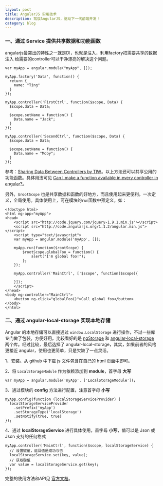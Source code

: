 ```yaml
---
layout: post
title: AngularJS 实用技术
description: 驾驭AngularJS，驱动下一代前端开发！
category: blog
---
```


### 一、通过 Service 提供共享数据和功能函数

angularjs最突出的特性之一就是DI，也就是注入，利用factory把需要共享的数据注入
给需要的controller可以干净漂亮的解决这个问题。

    var myApp = angular.module("myApp", []);
     
    myApp.factory('Data', function() {
      return {
        name: "Ting"
      }
    });
     
    myApp.controller('FirstCtrl', function($scope, Data) {
      $scope.data = Data;
     
      $scope.setName = function() {
        Data.name = "Jack";
      }
    });
     
    myApp.controller('SecondCtrl', function($scope, Data) {
      $scope.data = Data;
     
      $scope.setName = function() {
        Data.name = "Moby";
      }
    });
    
参考：[Sharing Data Between Controllers by TIW](https://github.com/tiw/angularjs-tutorial/blob/master/sharing-data-between-controllers.markdown)。以上方法还可以共享公用的功能函数。具体用法可见 [Can I make a function available in every controller in angular?](http://stackoverflow.com/questions/15025979/can-i-make-a-function-available-in-every-controller-in-angular)。

另外，``$rootScope`` 也是共享数据和函数的好地方，而且使用起来更便利。一次定义，全局使用。具体使用上，可在模块的``run``函数中预定义。如：

    <!doctype html>
    <html ng-app="myApp">
    <head>
        <script src="http://code.jquery.com/jquery-1.9.1.min.js"></script>
        <script src="http://code.angularjs.org/1.1.2/angular.min.js"></script>
        <script type="text/javascript">
        var myApp = angular.module('myApp', []);
     
        myApp.run(function($rootScope) {
            $rootScope.globalFoo = function() {
                alert("I'm global foo!");
            };
        });
     
        myApp.controller('MainCtrl', ['$scope', function($scope){
     
        }]);
        </script>
    </head>
    <body ng-controller="MainCtrl">
        <button ng-click="globalFoo()">Call global foo</button>
    </body>
    </html>

### 二、通过 angular-local-storage 实现本地存储

Angular 的本地存储可以直接通过 ``window.LocalStorage`` 进行操作，不过一些库专门做了包装，方便好用。比较看好的是 [ngStorage](https://github.com/gsklee/ngStorage) 和 [angular-local-storage](https://github.com/grevory/angular-local-storage) 两个库。经过比较，最后选择了 angular-local-storage，其实，如果前者的风格更接近 angular，使用也更简单，只是欠缺了一点灵活。

1、安装。从 github 中下载 js 文件包含在自己的 html 页面中即可。

2、将 ``LocalStorageModule`` 作为依赖添加到 **module**，首字母 **大写**

    var myApp = angular.module('myApp', ['LocalStorageModule']);
    
3、通过模块的 **config** 方法进行配置，注意首字母 **小写**

    myApp.config(function (localStorageServiceProvider) {
      localStorageServiceProvider
        .setPrefix('myApp')
        .setStorageType('localStorage')
        .setNotify(true, true)
    });
    
4、通过 **localStorageService** 进行具体使用，首字母 **小写**，值可以是 Json 或 Json 支持的任何格式

    myApp.controller('MainCtrl', function($scope, localStorageService) {
      // 设置键值，返回值是成功与否
      localStorageService.set(key, value);
      // 获取键值
      var value = localStorageService.get(key);
    });

完整的使用方法和API见 [官方文档](https://github.com/grevory/angular-local-storage)。

[Beetaa]:    http://beetaa.com  "Beetaa"
